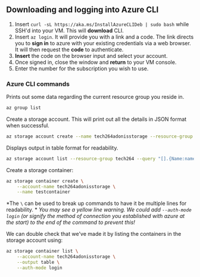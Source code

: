 ## Downloading and logging into Azure CLI
 
1. Insert `curl -sL https://aka.ms/InstallAzureCLIDeb | sudo bash` while SSH'd into your VM. This will **download** CLI.
2. Insert `az login`. It will provide you with a link and a code. The link directs you to **sign in** to azure with your existing credentials via a web browser. It will then request the **code** to authenticate.
3. **Insert** the code on the browser input and select your account.
4. Once signed in, close the window and **return** to your VM console.
5. Enter the number for the subscription you wish to use.

### Azure CLI commands

Prints out some data regarding the current resource group you reside in.

```bash
az group list
```
Create a storage account. This will print out all the details in JSON format when successful.

```bash
az storage account create --name tech264adonisstorage --resource-group tech264 --location uksouth --sku Standard_LRS
```

Displays output in table format for readability.

```bash
az storage account list --resource-group tech264 --query "[].{Name:name, Location:location, Kind:kind}" --output table
```

Create a storage container:

```bash
az storage container create \
    --account-name tech264adonisstorage \
    --name testcontainer
```
*The `\` can be used to break up commands to have it be multiple lines for readability.
* 
*You may see a yellow line warning. We could add `--auth-mode login` (or signify the method of connection you established with azure at the start) to the end of the command to prevent this!*
 
We can double check that we've made it by listing the containers in the storage account using:

```bash
az storage container list \
    --account-name tech264adonisstorage \
    --output table \
    --auth-mode login
```